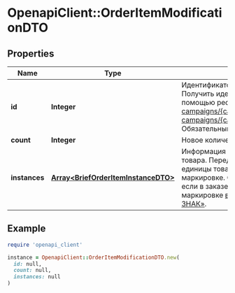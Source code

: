 # OpenapiClient::OrderItemModificationDTO

## Properties

| Name | Type | Description | Notes |
| ---- | ---- | ----------- | ----- |
| **id** | **Integer** | Идентификатор товара в рамках заказа.  Получить идентификатор можно с помощью ресурсов [GET campaigns/{campaignId}/orders](../../reference/orders/getOrders.md) или [GET campaigns/{campaignId}/orders/{orderId}](../../reference/orders/getOrder.md).  Обязательный параметр.  |  |
| **count** | **Integer** | Новое количество товара. |  |
| **instances** | [**Array&lt;BriefOrderItemInstanceDTO&gt;**](BriefOrderItemInstanceDTO.md) | Информация о маркировке единиц товара.  Передавайте в запросе все единицы товара, который подлежит маркировке.  Обязательный параметр, если в заказе есть товары, подлежащие маркировке [в системе «Честный ЗНАК»](https://честныйзнак.рф/).  | [optional] |

## Example

```ruby
require 'openapi_client'

instance = OpenapiClient::OrderItemModificationDTO.new(
  id: null,
  count: null,
  instances: null
)
```

